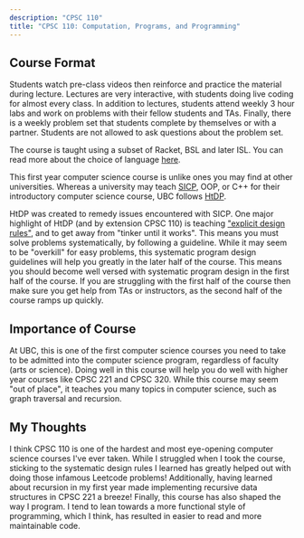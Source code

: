 ```yaml
---
description: "CPSC 110"
title: "CPSC 110: Computation, Programs, and Programming"
---
```


## Course Format
Students watch pre-class videos then reinforce and practice the material during lecture. Lectures are very interactive, with students doing live coding for almost every class. In addition to lectures, students attend weekly 3 hour labs and work on problems with their fellow students and TAs. Finally, there is a weekly problem set that students complete by themselves or with a partner. Students are not allowed to ask questions about the problem set. 

The course is taught using a subset of Racket, BSL and later ISL. You can read more about the choice of language [here](https://felleisen.org/matthias/Thoughts/Developing_Developers.html#%28part._.Fundamentals_.I__.Designing_with_.Teaching_.Languages%29). 

This first year computer science course is unlike ones you may find at other universities. Whereas a university may teach [SICP](https://en.wikipedia.org/wiki/Structure_and_Interpretation_of_Computer_Programs), OOP, or C++ for their introductory computer science course, UBC follows [HtDP](https://en.wikipedia.org/wiki/How_to_Design_Programs). 

HtDP was created to remedy issues encountered with SICP. One major highlight of HtDP (and by extension CPSC 110) is teaching ["explicit design rules"](https://felleisen.org/matthias/Thoughts/Developing_Developers.html#%28part._.Explicit_.Design_.Rules%29), and to get away from "tinker until it works". This means you must solve problems systematically, by following a guideline. While it may seem to be "overkill" for easy problems, this systematic program design guidelines will help you greatly in the later half of the course. This means you should become well versed with systematic program design in the first half of the course. If you are struggling with the first half of the course then make sure you get help from TAs or instructors, as the second half of the course ramps up quickly.

## Importance of Course
At UBC, this is one of the first computer science courses you need to take to be admitted into the computer science program, regardless of faculty (arts or science). Doing well in this course will help you do well with higher year courses like CPSC 221 and CPSC 320. While this course may seem "out of place", it teaches you many topics in computer science, such as graph traversal and recursion.

## My Thoughts
I think CPSC 110 is one of the hardest and most eye-opening computer science courses I've ever taken. While I struggled when I took the course, sticking to the systematic design rules I learned has greatly helped out with doing those infamous Leetcode problems! Additionally, having learned about recursion in my first year made implementing recursive data structures in CPSC 221 a breeze! Finally, this course has also shaped the way I program. I tend to lean towards a more functional style of programming, which I think, has resulted in easier to read and more maintainable code.
